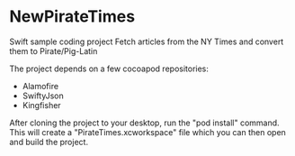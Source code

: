 # NewPirateTimes

Swift sample coding project 
Fetch articles from the NY Times and convert them to Pirate/Pig-Latin

The project depends on a few cocoapod repositories:

* Alamofire
* SwiftyJson
* Kingfisher

After cloning the project to your desktop, run the "pod install" command.  This will create a "PirateTimes.xcworkspace" file 
which you can then open and build the project.

